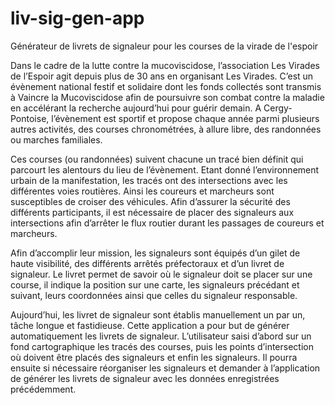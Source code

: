 # liv-sig-gen-app
Générateur de livrets de signaleur pour les courses de la virade de l'espoir

Dans le cadre de la lutte contre la mucoviscidose, l’association Les Virades de l’Espoir agit depuis plus de 30 ans en organisant Les Virades. C’est un évènement national festif et solidaire dont les fonds collectés sont transmis à Vaincre la Mucoviscidose afin de poursuivre son combat contre la maladie en accélérant la recherche aujourd’hui pour guérir demain. A Cergy-Pontoise, l’évènement est sportif et propose chaque année parmi plusieurs autres activités, des courses chronométrées, à allure libre, des randonnées ou marches familiales.

Ces courses (ou randonnées) suivent chacune un tracé bien définit qui parcourt les alentours du lieu de l’évènement. Etant donné l’environnement urbain de la manifestation, les tracés ont des intersections avec les différentes voies routières. Ainsi les coureurs et marcheurs sont susceptibles de croiser des véhicules.
Afin d’assurer la sécurité des différents participants, il est nécessaire de placer des signaleurs aux intersections afin d’arrêter le flux routier durant les passages de coureurs et marcheurs. 

Afin d’accomplir leur mission, les signaleurs sont équipés d’un gilet de haute visibilité, des différents arrêtés préfectoraux et d’un livret de signaleur. Le livret permet de savoir où le signaleur doit se placer sur une course, il indique la position sur une carte, les signaleurs précédant et suivant, leurs coordonnées ainsi que celles du signaleur responsable.

Aujourd’hui, les livret de signaleur sont établis manuellement un par un, tâche longue et fastidieuse. Cette application a pour but de générer automatiquement les livrets de signaleur. L’utilisateur saisi d’abord sur un fond cartographique les tracés des courses, puis les points d’intersection où doivent être placés des signaleurs et enfin les signaleurs. Il pourra ensuite si nécessaire réorganiser les signaleurs et demander à l’application de générer les livrets de signaleur avec les données enregistrées précédemment.

